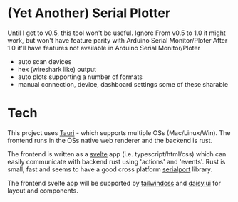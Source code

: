 # (Yet Another) Serial Plotter

Until I get to v0.5, this tool won't be useful. Ignore 
From v0.5 to 1.0 it might work, but won't have feature parity with Arduino Serial Monitor/Ploter
After 1.0 it'll have features not available in Arduino Serial Monitor/Ploter
 - auto scan devices
 - hex (wireshark like) output
 - auto plots supporting a number of formats
 - manual connection, device, dashboard settings some of these sharable

# Tech
This project uses [Tauri](https://tauri.app/) - which supports multiple OSs (Mac/Linux/Win).  The frontend runs in the OSs native web renderer and the backend is rust.

The frontend is written as a [svelte](https://svelte.dev/) app (i.e. typescript/html/css) which can easily communicate with backend rust using 'actions' and 'events'.  Rust is small, fast and seems to have a good cross platform [serialport](https://docs.rs/serialport/latest/serialport/) library.  

The frontend svelte app will be supported by [tailwindcss](https://tailwindcss.com/) and [daisy.ui](https://daisyui.com/) for layout and components.

